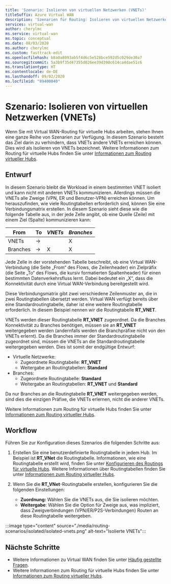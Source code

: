 ```yaml
---
title: 'Szenario: Isolieren von virtuellen Netzwerken (VNETs)'
titleSuffix: Azure Virtual WAN
description: 'Szenarien für Routing: Isolieren von virtuellen Netzwerken (VNETs)'
services: virtual-wan
author: cherylmc
ms.service: virtual-wan
ms.topic: conceptual
ms.date: 08/03/2020
ms.author: cherylmc
ms.custom: fasttrack-edit
ms.openlocfilehash: b8a0a8093ab5f4d6c5e528bce592d5c029de30a7
ms.sourcegitcommit: 5a3b9f35d47355d026ee39d398c614ca4dae51c6
ms.translationtype: HT
ms.contentlocale: de-DE
ms.lasthandoff: 09/02/2020
ms.locfileid: "89400040"
---
```

# <a name="scenario-isolating-vnets"></a>Szenario: Isolieren von virtuellen Netzwerken (VNETs)

Wenn Sie mit Virtual WAN-Routing für virtuelle Hubs arbeiten, stehen Ihnen eine ganze Reihe von Szenarien zur Verfügung. In diesem Szenario besteht das Ziel darin zu verhindern, dass VNETs andere VNETs erreichen können. Dies wird als Isolieren von VNETs bezeichnet. Weitere Informationen zum Routing für virtuelle Hubs finden Sie unter [Informationen zum Routing virtueller Hubs](about-virtual-hub-routing.md).

## <a name="design"></a><a name="design"></a>Entwurf

In diesem Szenario bleibt die Workload in einem bestimmten VNET isoliert und kann nicht mit anderen VNETs kommunizieren. Allerdings müssen die VNETs alle Zweige (VPN, ER und Benutzer-VPN) erreichen können. Um herauszufinden, wie viele Routingtabellen erforderlich sind, können Sie eine Verbindungsmatrix erstellen. In diesem Szenario sieht diese wie die folgende Tabelle aus, in der jede Zelle angibt, ob eine Quelle (Zeile) mit einem Ziel (Spalte) kommunizieren kann:

| From |   To |  *VNETs* | *Branches* |
| -------------- | -------- | ---------- | ---|
| VNETs     | &#8594;|           |     X    |
| Branches   | &#8594;|    X     |     X    |

Jede Zelle in der vorstehenden Tabelle beschreibt, ob eine Virtual WAN-Verbindung (die Seite „From“ des Flows, die Zeilenheader) ein Zielpräfix (die Seite „To“ des Flows, die kursiv formatierten Spaltenheader) für einen bestimmten Datenverkehrsfluss lernt. Dabei bedeutet ein „X“, dass die Konnektivität durch eine Virtual WAN-Verbindung bereitgestellt wird.

Diese Verbindungsmatrix gibt zwei verschiedene Zeilenmuster an, die in zwei Routingtabellen übersetzt werden. Virtual WAN verfügt bereits über eine Standardroutingtabelle, daher ist eine weitere Routingtabelle erforderlich. In diesem Beispiel nennen wir die Routingtabelle **RT_VNET**.

VNETs werden dieser Routingtabelle **RT_VNET** zugeordnet. Da die Branches Konnektivität zu Branches benötigen, müssen sie an **RT_VNET** weitergegeben werden (andernfalls werden die Branchpräfixe nicht von den VNETs erlernt). Da die Branches immer der Standardroutingtabelle zugeordnet sind, müssen die VNETs an die Standardroutingtabelle weitergegeben werden. Dies ist somit der endgültige Entwurf:

* Virtuelle Netzwerke:
  * Zugeordnete Routingtabelle: **RT_VNET**
  * Weitergabe an Routingtabellen: **Standard**
* Branches:
  * Zugeordnete Routingtabelle: **Standard**
  * Weitergabe an Routingtabellen: **RT_VNET** und **Standard**

Da nur Branches an die Routingtabelle **RT_VNET** weitergegeben werden, sind dies die einzigen Präfixe, die VNETs erlernen, nicht die anderer VNETs.

Weitere Informationen zum Routing für virtuelle Hubs finden Sie unter [Informationen zum Routing virtueller Hubs](about-virtual-hub-routing.md).

## <a name="workflow"></a><a name="workflow"></a>Workflow

Führen Sie zur Konfiguration dieses Szenarios die folgenden Schritte aus:

1. Erstellen Sie eine benutzerdefinierte Routingtabelle in jedem Hub. Im Beispiel ist **RT_VNet** die Routingtabelle. Informationen, wie eine Routingtabelle erstellt wird, finden Sie unter [Konfigurieren des Routings für virtuelle Hubs](how-to-virtual-hub-routing.md). Weitere Informationen über Routingtabellen finden Sie unter [Informationen zum Routing virtueller Hubs](about-virtual-hub-routing.md).
2. Wenn Sie die **RT_VNet**-Routingtabelle erstellen, konfigurieren Sie die folgenden Einstellungen:

   * **Zuordnung:** Wählen Sie die VNETs aus, die Sie isolieren möchten.
   * **Weitergabe**: Wählen Sie die Option für Zweige aus, was impliziert, dass Zweigverbindungen (VPN/ER/P2S-Verbindungen) Routen an diese Routingtabelle weitergeben.

:::image type="content" source="./media/routing-scenarios/isolated/isolated-vnets.png" alt-text="Isolierte VNETs":::

## <a name="next-steps"></a>Nächste Schritte

* Weitere Informationen zu Virtual WAN finden Sie unter [Häufig gestellte Fragen](virtual-wan-faq.md).
* Weitere Informationen zum Routing für virtuelle Hubs finden Sie unter [Informationen zum Routing virtueller Hubs](about-virtual-hub-routing.md).

